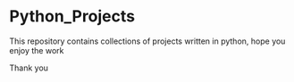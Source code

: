 # Python_Projects

This repository contains collections of projects written in python, hope you enjoy the work

Thank you

